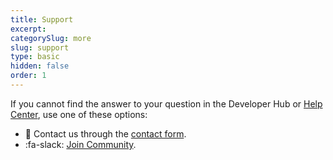 ```yaml
---
title: Support
excerpt: 
categorySlug: more
slug: support
type: basic
hidden: false
order: 1
---
```


If you cannot find the answer to your question in the Developer Hub or [Help Center](https://support.voucherify.io), use one of these options: 
* :email: Contact us through the [contact form](https://www.voucherify.io/contact-support). 
* :fa-slack: [Join Community](https://www.voucherify.io/community).
